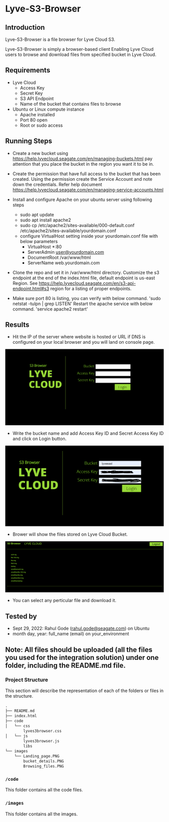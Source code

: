 # Lyve-S3-Browser

## Introduction
Lyve-S3-Browser is a file browser for Lyve Cloud S3.
 
Lyve-S3-Browser is simply a browser-based client
Enabling Lyve Cloud users to browse and download files from specified bucket in Lyve Cloud.


## Requirements
* Lyve Cloud
  * Access Key
  * Secret Key
  * S3 API Endpoint
  * Name of the bucket that contains files to browse
* Ubuntu or Linux compute instance
  * Apache installed
  * Port 80 open
  * Root or sudo access

## Running Steps
 - Create a new bucket using https://help.lyvecloud.seagate.com/en/managing-buckets.html
   pay attention that you place the bucket in the region you want it to be in.

 - Create the permission that have full access to the bucket that has been created.
   Using the permission create the Service Account and note down the credentials.
   Refer help document https://help.lyvecloud.seagate.com/en/managing-service-accounts.html

 - Install and configure Apache on your ubuntu server using following steps
   - sudo apt update
   - sudo apt install apache2
   - sudo cp /etc/apache2/sites-available/000-default.conf /etc/apache2/sites-available/yourdomain.conf
   - configure VirtualHost setting inside your yourdomain.conf file with below parameters
     - VirtualHost *:80
     - ServerAdmin user@yourdomain.com
     - DocumentRoot /var/www/html
     - ServerName web.yourdomain.com

 - Clone the repo and set it in /var/www/html directory.
   Customize the s3 endpoint at the end of the index.html file, default endpoint is us-east Region.
   See https://help.lyvecloud.seagate.com/en/s3-api-endpoint.html#s3 region for a listing of proper endpoints.

 - Make sure port 80 is listing, you can verify with below command.
	'sudo netstat -tulpn | grep LISTEN'
   Restart the apache service with below command.
        'service apache2 restart'


## Results 
 - Hit the IP of the server where website is hosted or URL if DNS is configured on your local browser and you will land on console page.
<p style="text-align:left"><img alt="Console page" src="images/Landing_page.PNG" width="600"/></p>

 - Write the bucket name and add Access Key ID and Secret Access Key ID and click on Login button.
<p style="text-align:left"><img alt="Enter the details" src="images/bucket_details.PNG" width="600"/></p>

 - Brower will show the files stored on Lyve Cloud Bucket.
<p style="text-align:left"><img alt="Browse the Files" src="images/Browsing_files.PNG" width="600"/></p>

 - You can select any perticular file and download it.


## Tested by
* Sept 29, 2022: Rahul Gode (rahul.gode@seagate.com) on Ubuntu
* month day, year: full_name (email) on your_environment

## **Note:** All files should be uploaded (all the files you used for the integration solution) under one folder, including the README.md file. 
### Project Structure

This section will describe the representation of each of the folders or files in the structure.
```
.
├── README.md
├── index.html
├── code
│   └── css
        lyves3browser.css
│   └── js
        lyves3browser.js
        libs
└── images
    └── Landing_page.PNG
        bucket_details.PNG
        Browsing_files.PNG
```

### `/code`
This folder contains all the code files.

### `/images`
This folder contains all the images.
